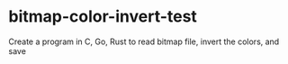 # bitmap-color-invert-test
Create a program in C, Go, Rust to read bitmap file, invert the colors, and save
